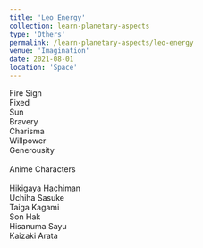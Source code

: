 ```yaml
---
title: 'Leo Energy'
collection: learn-planetary-aspects
type: 'Others'
permalink: /learn-planetary-aspects/leo-energy
venue: 'Imagination'
date: 2021-08-01
location: 'Space'
---
```


Fire Sign \
Fixed \
Sun \
Bravery \
Charisma \
Willpower \
Generousity \
\
Anime Characters \
\
Hikigaya Hachiman \
Uchiha Sasuke \
Taiga Kagami \
Son Hak \
Hisanuma Sayu \
Kaizaki Arata
